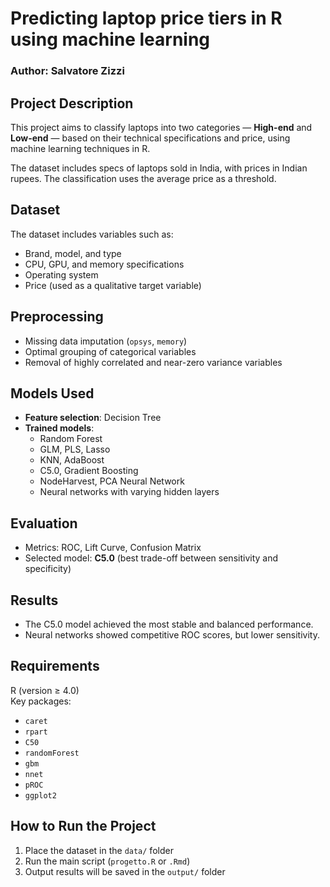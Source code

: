 # Predicting laptop price tiers in R using machine learning
### Author: Salvatore Zizzi  

## Project Description
This project aims to classify laptops into two categories — **High-end** and **Low-end** — based on their technical specifications and price, using machine learning techniques in R.

The dataset includes specs of laptops sold in India, with prices in Indian rupees. The classification uses the average price as a threshold.

## Dataset
The dataset includes variables such as:
- Brand, model, and type
- CPU, GPU, and memory specifications
- Operating system
- Price (used as a qualitative target variable)

## Preprocessing
- Missing data imputation (`opsys`, `memory`)
- Optimal grouping of categorical variables
- Removal of highly correlated and near-zero variance variables

## Models Used
- **Feature selection**: Decision Tree
- **Trained models**:
  - Random Forest  
  - GLM, PLS, Lasso  
  - KNN, AdaBoost  
  - C5.0, Gradient Boosting  
  - NodeHarvest, PCA Neural Network  
  - Neural networks with varying hidden layers

## Evaluation
- Metrics: ROC, Lift Curve, Confusion Matrix
- Selected model: **C5.0** (best trade-off between sensitivity and specificity)

## Results
- The C5.0 model achieved the most stable and balanced performance.
- Neural networks showed competitive ROC scores, but lower sensitivity.

## Requirements
R (version ≥ 4.0)  
Key packages:
- `caret`
- `rpart`
- `C50`
- `randomForest`
- `gbm`
- `nnet`
- `pROC`
- `ggplot2`

## How to Run the Project
1. Place the dataset in the `data/` folder
2. Run the main script (`progetto.R` or `.Rmd`)
3. Output results will be saved in the `output/` folder

